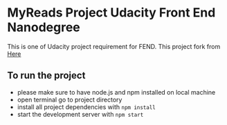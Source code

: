 # MyReads Project Udacity Front End Nanodegree
This is one of Udacity project requirement for FEND. This project fork from [Here](https://github.com/udacity/reactnd-project-myreads-starter)

## To run the project
* please make sure to have node.js and npm installed on local machine
* open terminal go to project directory
* install all project dependencies with `npm install`
* start the development server with `npm start`
